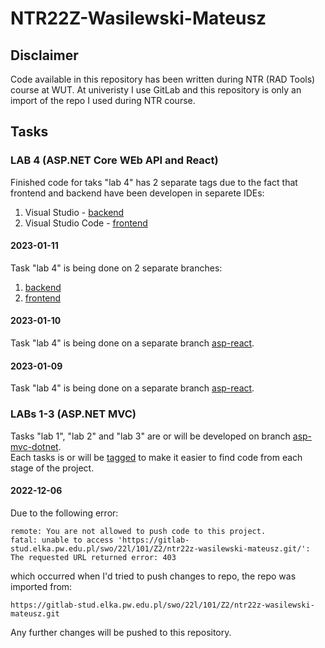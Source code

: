 # NTR22Z-Wasilewski-Mateusz

## Disclaimer  
Code available in this repository has been written during NTR (RAD Tools) course at WUT. At univeristy I use GitLab and this repository is only an import of the repo I used during NTR course. 

## Tasks
### LAB 4 (ASP.NET Core WEb API and React)
Finished code for taks "lab 4" has 2 separate tags due to the fact that frontend and backend have been developen in separete IDEs:
1. Visual Studio - [backend](https://gitlab-stud.elka.pw.edu.pl/mwasilew/ntr22z-wasilewski-mateusz/-/tags/lab-4-backend)
2. Visual Studio Code - [frontend](https://gitlab-stud.elka.pw.edu.pl/mwasilew/ntr22z-wasilewski-mateusz/-/tags/lab-4-frontnend)

#### 2023-01-11
Task "lab 4" is being done on 2 separate branches:
1. [backend](https://gitlab-stud.elka.pw.edu.pl/mwasilew/ntr22z-wasilewski-mateusz/-/tree/lab4-v3)  
2. [frontend](https://gitlab-stud.elka.pw.edu.pl/mwasilew/ntr22z-wasilewski-mateusz/-/tree/lab4-v3-frontend) 

#### 2023-01-10
Task "lab 4" is being done on a separate branch [asp-react](https://gitlab-stud.elka.pw.edu.pl/mwasilew/ntr22z-wasilewski-mateusz/-/tree/asp-react-v2). 

#### 2023-01-09
Task "lab 4" is being done on a separate branch [asp-react](https://gitlab-stud.elka.pw.edu.pl/mwasilew/ntr22z-wasilewski-mateusz/-/tree/asp-react).  


### LABs 1-3 (ASP.NET MVC)
Tasks "lab 1", "lab 2" and "lab 3" are or will be developed on branch [asp-mvc-dotnet](https://gitlab-stud.elka.pw.edu.pl/swo/22l/101/Z2/ntr22z-wasilewski-mateusz/-/tree/asp-mvc-dotnet).  
Each tasks is or will be [tagged](https://gitlab-stud.elka.pw.edu.pl/swo/22l/101/Z2/ntr22z-wasilewski-mateusz/-/tags) to make it easier to find code from each stage of the project.

#### 2022-12-06
Due to the following error:
```
remote: You are not allowed to push code to this project.
fatal: unable to access 'https://gitlab-stud.elka.pw.edu.pl/swo/22l/101/Z2/ntr22z-wasilewski-mateusz.git/': The requested URL returned error: 403
```
which occurred when I'd tried to push changes to repo, the repo was imported from:
```
https://gitlab-stud.elka.pw.edu.pl/swo/22l/101/Z2/ntr22z-wasilewski-mateusz.git
```
Any further changes will be pushed to this repository.
